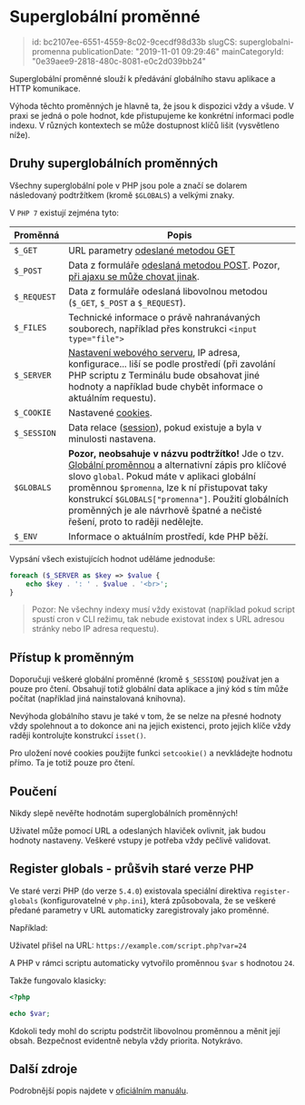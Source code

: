 Superglobální proměnné
================================

> id: bc2107ee-6551-4559-8c02-9cecdf98d33b
> slugCS: superglobalni-promenna
> publicationDate: "2019-11-01 09:29:46"
> mainCategoryId: "0e39aee9-2818-480c-8081-e0c2d039bb24"

Superglobální proměnné slouží k předávání globálního stavu aplikace a HTTP komunikace.

Výhoda těchto proměnných je hlavně ta, že jsou k dispozici vždy a všude. V praxi se jedná o pole hodnot, kde přistupujeme ke konkrétní informaci podle indexu. V různých kontextech se může dostupnost klíčů lišit (vysvětleno níže).

Druhy superglobálních proměnných
--------------------------------

Všechny superglobální pole v PHP jsou pole a značí se dolarem následovaný podtržítkem (kromě `$GLOBALS`) a velkými znaky.

V `PHP 7` existují zejména tyto:

| Proměnná    | Popis |
|-------------|-------|
| `$_GET`     | URL parametry <a href="/metody-odesilani-dat">odeslané metodou GET</a>
| `$_POST`    | Data z formuláře <a href="/metody-odesilani-dat">odeslaná metodou POST</a>. Pozor, <a href="/ajax-post">při ajaxu se může chovat jinak</a>.
| `$_REQUEST` | Data z formuláře odeslaná libovolnou metodou (`$_GET`, `$_POST` a `$_REQUEST`).
| `$_FILES`   | Technické informace o právě nahranávaných souborech, například přes konstrukci `<input type="file">`
| `$_SERVER`  | <a href="/info">Nastavení webového serveru</a>, IP adresa, konfigurace... liší se podle prostředí (při zavolání PHP scriptu z Terminálu bude obsahovat jiné hodnoty a například bude chybět informace o aktuálním requestu).
| `$_COOKIE`  | Nastavené <a href="/cookies">cookies</a>.
| `$_SESSION` | Data relace (<a href="/sessions">session</a>), pokud existuje a byla v minulosti nastavena.
| `$GLOBALS ` | **Pozor, neobsahuje v názvu podtržítko!** Jde o tzv. <a href="globalni-promenna">Globální proměnnou</a> a alternativní zápis pro klíčové slovo `global`. Pokud máte v aplikaci globální proměnnou `$promenna`, lze k ní přistupovat taky konstrukcí `$GLOBALS["promenna"]`. Použití globálních proměnných je ale návrhově špatné a nečisté řešení, proto to raději nedělejte.
| `$_ENV`     | Informace o aktuálním prostředí, kde PHP běží.

Vypsání všech existujících hodnot uděláme jednoduše:

```php
foreach ($_SERVER as $key => $value {
	echo $key . ': ' . $value . '<br>';
}
```

> Pozor: Ne všechny indexy musí vždy existovat (například pokud script spustí cron v CLI režimu, tak nebude existovat index s URL adresou stránky nebo IP adresa requestu).

Přístup k proměnným
-------------------

Doporučuji veškeré globální proměnné (kromě `$_SESSION`) používat jen a pouze pro čtení. Obsahují totiž globální data aplikace a jiný kód s tím může počítat (například jiná nainstalovaná knihovna).

Nevýhoda globálního stavu je také v tom, že se nelze na přesné hodnoty vždy spolehnout a to dokonce ani na jejich existenci, proto jejich klíče vždy raději kontrolujte konstrukcí `isset()`.

Pro uložení nové cookies použijte funkci `setcookie()` a nevkládejte hodnotu přímo. Ta je totiž pouze pro čtení.

Poučení
-------

Nikdy slepě nevěřte hodnotám superglobálních proměnných!

Uživatel může pomocí URL a odeslaných hlaviček ovlivnit, jak budou hodnoty nastaveny. Veškeré vstupy je potřeba vždy pečlivě validovat.

Register globals - průšvih staré verze PHP
------------------------------------------

Ve staré verzi PHP (do verze `5.4.0`) existovala speciální direktiva `register-globals` (konfigurovatelné v `php.ini`), která způsobovala, že se veškeré předané parametry v URL automaticky zaregistrovaly jako proměnné.

Například:

Uživatel přišel na URL: `https://example.com/script.php?var=24`

A PHP v rámci scriptu automaticky vytvořilo proměnnou `$var` s hodnotou `24`.

Takže fungovalo klasicky:

```php
<?php

echo $var;
```

Kdokoli tedy mohl do scriptu podstrčit libovolnou proměnnou a měnit její obsah. Bezpečnost evidentně nebyla vždy priorita. Notykrávo.

Další zdroje
------------

Podrobnější popis najdete v <a href="https://www.php.net/manual/en/language.variables.superglobals.php">oficiálním manuálu</a>.
